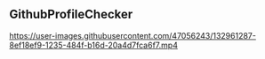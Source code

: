 ## GithubProfileChecker


https://user-images.githubusercontent.com/47056243/132961287-8ef18ef9-1235-484f-b16d-20a4d7fca6f7.mp4

